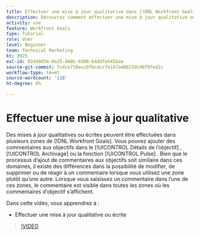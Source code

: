 ```yaml
---
title: Effectuer une mise à jour qualitative dans [!DNL Workfront Goals]
description: Découvrez comment effectuer une mise à jour qualitative ou écrite dans les [!DNL Goals].
activity: use
feature: Workfront Goals
type: Tutorial
role: User
level: Beginner
team: Technical Marketing
kt: 8925
exl-id: 92d40d56-0a25-488b-9308-64ddfe545baa
source-git-commit: 7cdce710ecc6fbcdccfe147a40623dc96f07ed2c
workflow-type: tm+mt
source-wordcount: '118'
ht-degree: 0%

---
```


# Effectuer une mise à jour qualitative

Des mises à jour qualitatives ou écrites peuvent être effectuées dans plusieurs zones de [!DNL Workfront Goals]. Vous pouvez ajouter des commentaires aux objectifs dans le [!UICONTROL Détails de l’objectif] , [!UICONTROL Archivage] ou la fonction [!UICONTROL Pulse] . Bien que le processus d’ajout de commentaires aux objectifs soit similaire dans ces domaines, il existe des différences dans la possibilité de modifier, de supprimer ou de réagir à un commentaire lorsque vous utilisez une zone plutôt qu’une autre. Lorsque vous saisissez un commentaire dans l’une de ces zones, le commentaire est visible dans toutes les zones où les commentaires d’objectif s’affichent.

Dans cette vidéo, vous apprendrez à :

* Effectuer une mise à jour qualitative ou écrite

>[!VIDEO](https://video.tv.adobe.com/v/335197/?quality=12)
